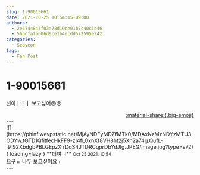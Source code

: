 ```yaml
---
slug: 1-90015661
date: 2021-10-25 10:54:15+09:00
authors:
  - 2e6744843f03a78d19ce01b7c40c1e46
  - 56bdfafb606d9ce1b4ecdd572595e242
categories:
  - Seoyeon
tags:
  - Fan Post
---
```


# 1-90015661

<div class="post-container" markdown="1">
<div class="content-container md-sidebar__scrollwrap" markdown="1">

션아ㅏㅏㅏ 보고싶어😢😢

</div>
</div>

<div style="text-align: right;" markdown="1">
<a href="https://weverse.io/fromis9/fanpost/1-90015661" style="text-align: right;">:material-share:{.big-emoji}</a>
</div>
---

<div class="comments-container md-sidebar__scrollwrap" markdown="1">
<div class="comment" markdown="1">
<div class='id-container' markdown="1">
![](https://phinf.wevpstatic.net/MjAyNDEyMDZfMTk0/MDAxNzMzNDYzMTU3ODYw.tGTD1QfitfecHkFF9-zI4fL0xnXf8VH8ht2j5Xh2a74g.QufL-i9_92XbdgbPBLGEpzXIrDqS4JTDRCqprDbYdJIg.JPEG/image.jpg?type=s72){ loading=lazy }
**<span class="artist">더여니</span>** <small>Oct 25 2021, 10:54</small><br>
</div>
<div class='comment-body' markdown="1">
으구ㅠ 나두 보고싶어요ㅜ
</div>
</div>
</div>
---
